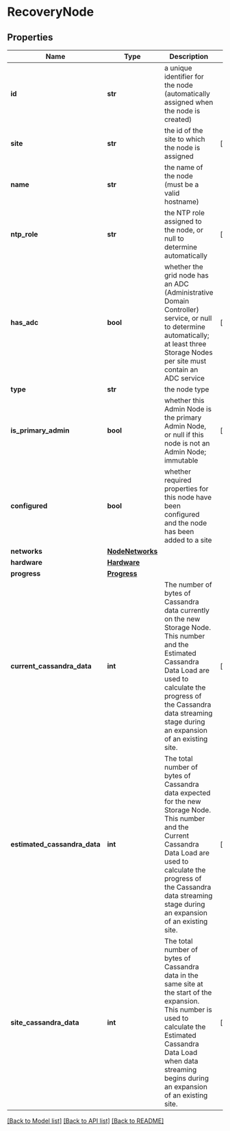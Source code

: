 # RecoveryNode

## Properties
Name | Type | Description | Notes
------------ | ------------- | ------------- | -------------
**id** | **str** | a unique identifier for the node (automatically assigned when the node is created) | 
**site** | **str** | the id of the site to which the node is assigned | [optional] 
**name** | **str** | the name of the node (must be a valid hostname) | 
**ntp_role** | **str** | the NTP role assigned to the node, or null to determine automatically | [optional] 
**has_adc** | **bool** | whether the grid node has an ADC (Administrative Domain Controller) service, or null to determine automatically; at least three Storage Nodes per site must contain an ADC service  | [optional] 
**type** | **str** | the node type | 
**is_primary_admin** | **bool** | whether this Admin Node is the primary Admin Node, or null if this node is not an Admin Node; immutable  | [optional] 
**configured** | **bool** | whether required properties for this node have been configured and the node has been added to a site  | 
**networks** | [**NodeNetworks**](NodeNetworks.md) |  | 
**hardware** | [**Hardware**](Hardware.md) |  | 
**progress** | [**Progress**](Progress.md) |  | 
**current_cassandra_data** | **int** | The number of bytes of Cassandra data currently on the new Storage Node. This number and the Estimated Cassandra Data Load are used to calculate the progress of the Cassandra data streaming stage during an expansion of an existing site.  | [optional] 
**estimated_cassandra_data** | **int** | The total number of bytes of Cassandra data expected for the new Storage Node. This number and the Current Cassandra Data Load are used to calculate the progress of the Cassandra data streaming stage during an expansion of an existing site.  | [optional] 
**site_cassandra_data** | **int** | The total number of bytes of Cassandra data in the same site at the start of the expansion. This number is used to calculate the Estimated Cassandra Data Load when data streaming begins during an expansion of an existing site.  | [optional] 

[[Back to Model list]](../README.md#documentation-for-models) [[Back to API list]](../README.md#documentation-for-api-endpoints) [[Back to README]](../README.md)

